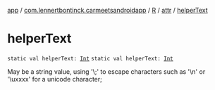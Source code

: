 [app](../../../index.md) / [com.lennertbontinck.carmeetsandroidapp](../../index.md) / [R](../index.md) / [attr](index.md) / [helperText](./helper-text.md)

# helperText

`static val helperText: `[`Int`](https://kotlinlang.org/api/latest/jvm/stdlib/kotlin/-int/index.html)
`static val helperText: `[`Int`](https://kotlinlang.org/api/latest/jvm/stdlib/kotlin/-int/index.html)

May be a string value, using '\\;' to escape characters such as '\\n' or '\\uxxxx' for a unicode character;

